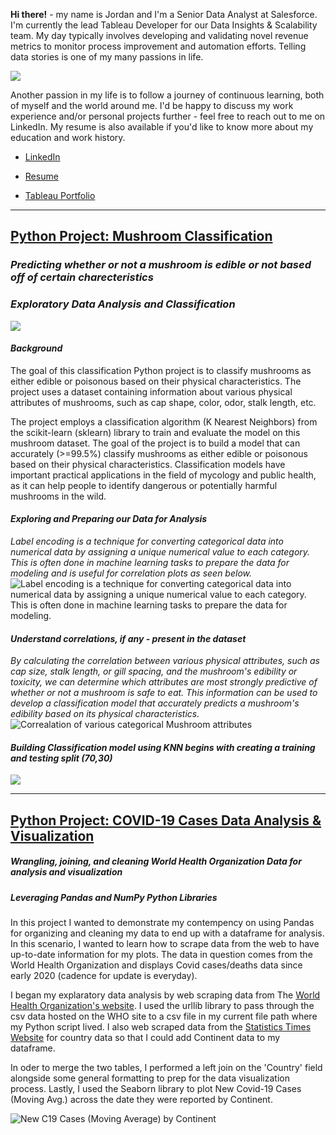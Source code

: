 
**Hi there!** - my name is Jordan and I'm a Senior Data Analyst at Salesforce. I'm currently the lead Tableau Developer for our Data Insights & Scalability team. My day typically involves developing and validating novel revenue metrics to monitor process improvement and automation efforts. Telling data stories is one of my many passions in life.

![](images/DSC05105.jpg)

Another passion in my life is to follow a journey of continuous learning, both of myself and the world around me. I'd be happy to discuss my work experience and/or personal projects further - feel free to reach out to me on LinkedIn. My resume is also available if you'd like to know more about my education and work history.

* [LinkedIn](https://www.linkedin.com/in/jordandavis0112/)

* [Resume](https://github.com/JdGithub0112/Jordans-Portfolio/blob/main/JordanDavis_Resume_2023.pdf)

* [Tableau Portfolio](https://public.tableau.com/app/profile/jordan.davis5657#!/?newProfile=&activeTab=0)

***

## [Python Project: Mushroom Classification](https://github.com/JdGithub0112/Jordans-Portfolio/blob/main/Python%20Projects/mushroom_Classification.py)
### *Predicting whether or not a mushroom is edible or not based off of certain charecteristics*

### *Exploratory Data Analysis and Classification*
![](images/zhen-hu-DfqVqddJY7Y-unsplash.jpg)

#### *Background*
The goal of this classification Python project is to classify mushrooms as either edible or poisonous based on their physical characteristics. The project uses a dataset containing information about various physical attributes of mushrooms, such as cap shape, color, odor, stalk length, etc.

The project employs a classification algorithm (K Nearest Neighbors) from the scikit-learn (sklearn) library to train and evaluate the model on this mushroom dataset. The goal of the project is to build a model that can accurately (>=99.5%) classify mushrooms as either edible or poisonous based on their physical characteristics. Classification models have important practical applications in the field of mycology and public health, as it can help people to identify dangerous or potentially harmful mushrooms in the wild.

#### *Exploring and Preparing our Data for Analysis*
*Label encoding is a technique for converting categorical data into numerical data by assigning a unique numerical value to each category. This is often done in machine learning tasks to prepare the data for modeling and is useful for correlation plots as seen below.*
![Label encoding is a technique for converting categorical data into numerical data by assigning a unique numerical value to each category. This is often done in machine learning tasks to prepare the data for modeling.](images/codeSniip_classification.PNG)


#### *Understand correlations, if any - present in the dataset*
*By calculating the correlation between various physical attributes, such as cap size, stalk length, or gill spacing, and the mushroom's edibility or toxicity, we can determine which attributes are most strongly predictive of whether or not a mushroom is safe to eat. This information can be used to develop a classification model that accurately predicts a mushroom's edibility based on its physical characteristics.*
![Correalation of various categorical Mushroom attributes](images/corr_with_labels_classification.png)

#### *Building Classification model using KNN begins with creating a training and testing split (70,30)*
![](images/KNN.PNG)


---


## [Python Project: COVID-19 Cases Data Analysis & Visualization](https://github.com/JdGithub0112/Jordans-Portfolio/blob/main/Python%20Projects/Covid-19_CaseData.py)
##### *Wrangling, joining, and cleaning World Health Organization Data for analysis and visualization*
##### *Leveraging Pandas and NumPy Python Libraries*
In this project I wanted to demonstrate my contempency on using Pandas for organizing and cleaning my data to end up with a dataframe for analysis. In this scenario, I wanted to learn how to scrape data from the web to have up-to-date information for my plots. The data in question comes from the World Health Organization and displays Covid cases/deaths data since early 2020 (cadence for update is everyday).

I began my explaratory data analysis by web scraping data from The [World Health Organization's website](https://covid19.who.int/data). I used the urllib library to pass through the csv data hosted on the WHO site to a csv file in my current file path where my Python script lived. I also web scraped data from the [Statistics Times Website](https://statisticstimes.com/geography/countries-by-continents.php) for country data so that I could add Continent data to my dataframe.

In oder to merge the two tables, I performed a left join on the 'Country' field alongside some general formatting to prep for the data visualization process. Lastly, I used the Seaborn library to plot New Covid-19 Cases (Moving Avg.) across the date they were reported by Continent.

![New C19 Cases (Moving Average) by Continent](images/Project1_fig1.png)
